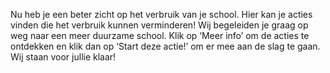 Nu heb je een beter zicht op het verbruik van je school. Hier kan je acties vinden die het verbruik kunnen verminderen! Wij begeleiden je graag op weg naar een meer duurzame school. Klik op ‘Meer info’ om de acties te ontdekken en klik dan op ‘Start deze actie!’ om er mee aan de slag te gaan. Wij staan voor jullie klaar!
